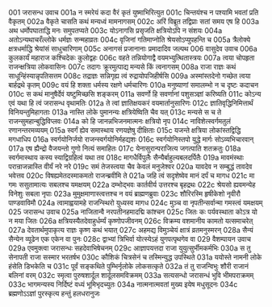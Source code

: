001	जरासन्ध उवाच
001a	न स्मरेयं कदा वैरं कृतं युष्माभिरित्युत
001c	चिन्तयंश्च न पश्यामि भवतां प्रति वैकृतम्
002a	वैकृते चासति कथं मन्यध्वं मामनागसम्
002c	अरिं विब्रूत तद्विप्राः सतां समय एष हि
003a	अथ धर्मोपघाताद्धि मनः समुपतप्यते
003c	योऽनागसि प्रसृजति क्षत्रियोऽपि न संशयः
004a	अतोऽन्यथाचरँल्लोके धर्मज्ञः सन्महाव्रतः
004c	वृजिनां गतिमाप्नोति श्रेयसोऽप्युपहन्ति च
005a	त्रैलोक्ये क्षत्रधर्माद्धि श्रेयांसं साधुचारिणाम्
005c	अनागसं प्रजानानाः प्रमादादिव जल्पथ
006    वासुदेव उवाच
006a	कुलकार्यं महाराज कश्चिदेकः कुलोद्वहः
006c	वहते तन्नियोगाद्वै वयमभ्युत्थितास्त्रयः
007a	त्वया चोपहृता राजन्क्षत्रिया लोकवासिनः
007c	तदागः क्रूरमुत्पाद्य मन्यसे किं त्वनागसम्
008a	राजा राज्ञः कथं साधून्हिंस्यान्नृपतिसत्तम
008c	तद्राज्ञः सन्निगृह्य त्वं रुद्रायोपजिहीर्षसि
009a	अस्मांस्तदेनो गच्छेत त्वया बार्हद्रथे कृतम्
009c	वयं हि शक्ता धर्मस्य रक्षणे धर्मचारिणः
010a	मनुष्याणां समालम्भो न च दृष्टः कदाचन
010c	स कथं मानुषैर्देवं यष्टुमिच्छसि शङ्करम्
011a	सवर्णो हि सवर्णानां पशुसञ्ज्ञां करिष्यति
011c	कोऽन्य एवं यथा हि त्वं जरासन्ध वृथामतिः
012a	ते त्वां ज्ञातिक्षयकरं वयमार्तानुसारिणः
012c	ज्ञातिवृद्धिनिमित्तार्थं विनियन्तुमिहागताः
013a	नास्ति लोके पुमानन्यः क्षत्रियेष्विति चैव यत्
013c	मन्यसे स च ते राजन्सुमहान्बुद्धिविप्लवः
014a	को हि जानन्नभिजनमात्मनः क्षत्रियो नृप
014c	नाविशेत्स्वर्गमतुलं रणानन्तरमव्ययम्
015a	स्वर्गं ह्येव समास्थाय रणयज्ञेषु दीक्षिताः
015c	यजन्ते क्षत्रिया लोकांस्तद्विद्धि मगधाधिप
016a	स्वर्गयोनिर्जयो राजन्स्वर्गयोनिर्महद्यशः
016c	स्वर्गयोनिस्तपो युद्धे मार्गः सोऽव्यभिचारवान्
017a	एष ह्यैन्द्रो वैजयन्तो गुणो नित्यं समाहितः
017c	येनासुरान्पराजित्य जगत्पाति शतक्रतुः
018a	स्वर्गमास्थाय कस्य स्याद्विग्रहित्वं यथा तव
018c	मागधैर्विपुलैः सैन्यैर्बाहुल्यबलदर्पितैः
019a	मावमंस्थाः परान्राजन्नास्ति वीर्यं नरे नरे
019c	समं तेजस्त्वया चैव केवलं मनुजेश्वर
020a	यावदेव न सम्बुद्धं तावदेव भवेत्तव
020c	विषह्यमेतदस्माकमतो राजन्ब्रवीमि ते
021a	जहि त्वं सदृशेष्वेव मानं दर्पं च मागध
021c	मा गमः ससुतामात्यः सबलश्च यमक्षयम्
022a	दम्भोद्भवः कार्तवीर्य उत्तरश्च बृहद्रथः
022c	श्रेयसो ह्यवमन्येह विनेशुः सबला नृपाः
023a	मुमुक्षमाणास्त्वत्तश्च न वयं ब्राह्मणब्रुवाः
023c	शौरिरस्मि हृषीकेशो नृवीरौ पाण्डवाविमौ
024a	त्वामाह्वयामहे राजन्स्थिरो युध्यस्व मागध
024c	मुञ्च वा नृपतीन्सर्वान्मा गमस्त्वं यमक्षयम्
025    जरासन्ध उवाच
025a	नाजितान्वै नरपतीनहमादद्मि कांश्चन
025c	जितः कः पर्यवस्थाता कोऽत्र यो न मया जितः
026a	क्षत्रियस्यैतदेवाहुर्धर्म्यं कृष्णोपजीवनम्
026c	विक्रम्य वशमानीय कामतो यत्समाचरेत्
027a	देवतार्थमुपाकृत्य राज्ञः कृष्ण कथं भयात्
027c	अहमद्य विमुञ्चेयं क्षात्रं व्रतमनुस्मरन्
028a	सैन्यं सैन्येन व्यूढेन एक एकेन वा पुनः
028c	द्वाभ्यां त्रिभिर्वा योत्स्येऽहं युगपत्पृथगेव वा
029    वैशम्पायन उवाच
029a	एवमुक्त्वा जरासन्धः सहदेवाभिषेचनम्
029c	आज्ञापयत्तदा राजा युयुत्सुर्भीमकर्मभिः
030a	स तु सेनापती राजा सस्मार भरतर्षभ
030c	कौशिकं चित्रसेनं च तस्मिन्युद्ध उपस्थिते
031a	ययोस्ते नामनी लोके हंसेति डिभकेति च
031c	पूर्वं सङ्कथिते पुम्भिर्नृलोके लोकसत्कृते
032a	तं तु राजन्विभुः शौरी राजानं बलिनां वरम्
032c	स्मृत्वा पुरुषशार्दूल शार्दूलसमविक्रमम्
033a	सत्यसन्धो जरासन्धं भुवि भीमपराक्रमम्
033c	भागमन्यस्य निर्दिष्टं वध्यं भूमिभृदच्युतः
034a	नात्मनात्मवतां मुख्य इयेष मधुसूदनः
034c	ब्रह्मणोऽऽज्ञां पुरस्कृत्य हन्तुं हलधरानुजः
